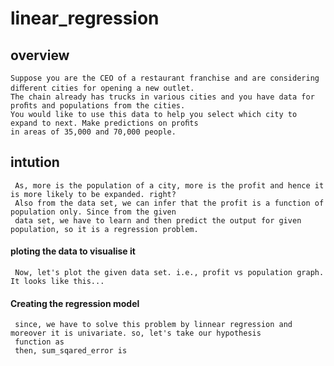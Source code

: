 # linear_regression
   ##  overview
    Suppose you are the CEO of a restaurant franchise and are considering diﬀerent cities for opening a new outlet. 
    The chain already has trucks in various cities and you have data for proﬁts and populations from the cities.
    You would like to use this data to help you select which city to expand to next. Make predictions on proﬁts 
    in areas of 35,000 and 70,000 people.
    
   ## intution
     As, more is the population of a city, more is the profit and hence it is more likely to be expanded. right?
     Also from the data set, we can infer that the profit is a function of population only. Since from the given 
     data set, we have to learn and then predict the output for given population, so it is a regression problem.
   #### ploting the data to visualise it
     Now, let's plot the given data set. i.e., profit vs population graph. It looks like this...
     
   #### Creating the regression model
     since, we have to solve this problem by linnear regression and moreover it is univariate. so, let's take our hypothesis 
     function as 
     then, sum_sqared_error is
     
     
